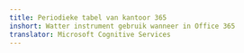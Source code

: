 ```yaml
---
title: Periodieke tabel van kantoor 365
inshort: Watter instrument gebruik wanneer in Office 365
translator: Microsoft Cognitive Services
---
```





